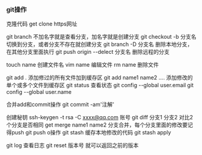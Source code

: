 ### git操作
克隆代码 get clone https网址

git branch 不加名字就是查看分支，加名字就是创建分支
git checkout -b 分支名 切换到分支，或者分支不存在就创建分支
git branch -D 分支名 删除本地分支，在其他分支里面执行
git push origin --delect 分支名  删除远程的分支

touch name 创建文件名
vim name 编辑文件
rm name 删除文件

git add . 添加修过的所有文件加到缓存区
git add name1 name2 .... 添加修改的单个或多个文件到缓存区
git status 查看状态
git config --global user.email
git config --global user.name

合并add和commit操作
git commit -am'注解'

创建秘钥
ssh-keygen -t rsa -C xxxx@qq.com 账号
git diff 分支1 分支2 对比2个分支是否相同
get merge name1 name2 分支合并，每个分支里面的修改要记得push
git push o操作
git stash 缓存本地修改的代码
git stash apply

git log 查看日志
git reset 版本号 就可以返回之前的版本

